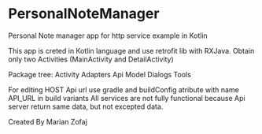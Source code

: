 # PersonalNoteManager
Personal Note manager app for http service example in Kotlin

This app is creted in Kotlin language and use retrofit lib with RXJava.
Obtain only two Activities (MainActivity and DetailActivity)

Package tree:	Activity
				Adapters
				Api
					Model
				Dialogs
				Tools
				
For editing HOST Api url use gradle and buildConfig atribute with name API_URL in build variants
All services are not fully functional because Api server return same data, but not excepted data.

Created By Marian Zofaj
				
